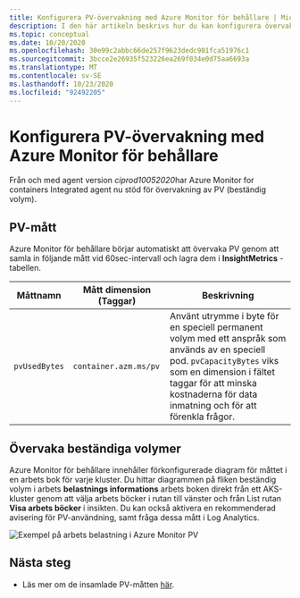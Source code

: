 ```yaml
---
title: Konfigurera PV-övervakning med Azure Monitor för behållare | Microsoft Docs
description: I den här artikeln beskrivs hur du kan konfigurera övervakning av Kubernetes-kluster med beständiga volymer med Azure Monitor för behållare.
ms.topic: conceptual
ms.date: 10/20/2020
ms.openlocfilehash: 30e99c2abbc66de257f9623dedc901fca51976c1
ms.sourcegitcommit: 3bcce2e26935f523226ea269f034e0d75aa6693a
ms.translationtype: MT
ms.contentlocale: sv-SE
ms.lasthandoff: 10/23/2020
ms.locfileid: "92492205"
---
```

# <a name="configure-pv-monitoring-with-azure-monitor-for-containers"></a>Konfigurera PV-övervakning med Azure Monitor för behållare

Från och med agent version *ciprod10052020*har Azure Monitor for containers Integrated agent nu stöd för övervakning av PV (beständig volym).

## <a name="pv-metrics"></a>PV-mått

Azure Monitor för behållare börjar automatiskt att övervaka PV genom att samla in följande mått vid 60sec-intervall och lagra dem i **InsightMetrics** -tabellen.

|Måttnamn |Mått dimension (Taggar) |Beskrivning |
|------------|------------------------|------------|
| `pvUsedBytes`|`container.azm.ms/pv`|Använt utrymme i byte för en speciell permanent volym med ett anspråk som används av en speciell pod. `pvCapacityBytes` viks som en dimension i fältet taggar för att minska kostnaderna för data inmatning och för att förenkla frågor.|

## <a name="monitor-persistent-volumes"></a>Övervaka beständiga volymer

Azure Monitor för behållare innehåller förkonfigurerade diagram för måttet i en arbets bok för varje kluster. Du hittar diagrammen på fliken beständig volym i arbets **belastnings informations** arbets boken direkt från ett AKS-kluster genom att välja arbets böcker i rutan till vänster och från List rutan **Visa arbets böcker** i insikten. Du kan också aktivera en rekommenderad avisering för PV-användning, samt fråga dessa mått i Log Analytics.  

![Exempel på arbets belastning i Azure Monitor PV](./media/container-insights-persistent-volumes/pv-workload-example.PNG)

## <a name="next-steps"></a>Nästa steg

- Läs mer om de insamlade PV-måtten [här](https://aka.ms/ci/pvconfig).
